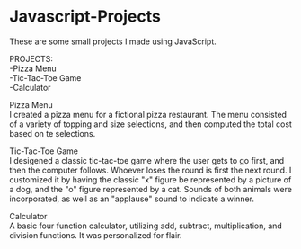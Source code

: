 # Javascript-Projects

These are some small projects I made using JavaScript.
<br>

PROJECTS:
<br>
  -Pizza Menu
  <br>
  -Tic-Tac-Toe Game
  <br>
  -Calculator

Pizza Menu
<br>
  I created a pizza menu for a fictional pizza restaurant. The menu consisted of a variety of     topping and size selections, and then computed the total cost based on te selections.

Tic-Tac-Toe Game
<br>
  I desigened a classic tic-tac-toe game where the user gets to go first, and then the computer follows. Whoever loses the round is first the next round. I customized it by having the classic "x" figure be represented by a picture of a dog, and the "o" figure represented by a cat. Sounds of both animals were incorporated, as well as an "applause" sound to indicate a winner.

Calculator
<br>
  A basic four function calculator, utilizing add, subtract, multiplication, and division functions. It was personalized for flair.
  
  
